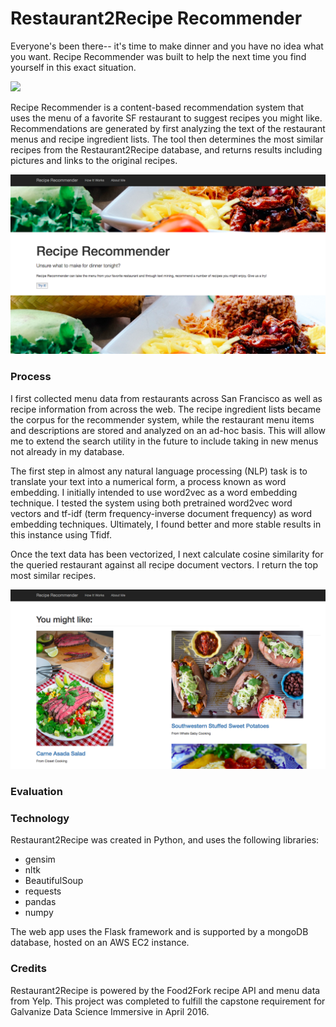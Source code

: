 # Restaurant2Recipe Recommender

Everyone's been there-- it's time to make dinner and you have no idea what you want. Recipe Recommender was built to help the next time you find yourself in this exact situation.

<img src = 'https://images.unsplash.com/photo-1424847651672-bf20a4b0982b?crop=entropy&fit=crop&fm=jpg&h=800&ixjsv=2.1.0&ixlib=rb-0.3.5&q=80&w=1375'>

Recipe Recommender is a content-based recommendation system that uses the menu of a favorite SF restaurant to suggest recipes you might like. Recommendations are generated by first analyzing the text of the restaurant menus and recipe ingredient lists. The tool then determines the most similar recipes from the Restaurant2Recipe database, and returns results including pictures and links to the original recipes.

<img src = '/my_app/static/images/home_page.png'>

### Process
I first collected menu data from restaurants across San Francisco as well as recipe information from across the web. The recipe ingredient lists became the corpus for the recommender system, while the restaurant menu items and descriptions are stored and analyzed on an ad-hoc basis. This will allow me to extend the search utility in the future to include taking in new menus not already in my database.

The first step in almost any natural language processing (NLP) task is to translate your text into a numerical form, a process known as word embedding. I initially intended to use word2vec as a word embedding technique. I tested the system using both pretrained word2vec word vectors and tf-idf (term frequency-inverse document frequency) as word embedding techniques. Ultimately, I found better and more stable results in this instance using Tfidf.  

Once the text data has been vectorized, I next calculate cosine similarity for the queried restaurant against all recipe document vectors. I return the top most similar recipes.

<img src = '/my_app/static/images/results_page.png'>

### Evaluation

### Technology
Restaurant2Recipe was created in Python, and uses the following libraries:
<ul><li>gensim</li><li>nltk</li><li>BeautifulSoup</li><li>requests</li><li>pandas</li><li>numpy</li>
</ul>

The web app uses the Flask framework and is supported by a mongoDB database, hosted on an AWS EC2 instance.

### Credits
Restaurant2Recipe is powered by the Food2Fork recipe API and menu data from Yelp.
This project was completed to fulfill the capstone requirement for Galvanize Data Science Immersive in April 2016.
